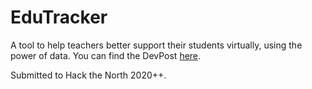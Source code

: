 # EduTracker
A tool to help teachers better support their students virtually, using the power of data. You can find the DevPost [here](https://devpost.com/software/edutracker).

Submitted to Hack the North 2020++.
